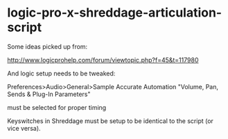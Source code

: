# logic-pro-x-shreddage-articulation-script

Some ideas picked up from:

http://www.logicprohelp.com/forum/viewtopic.php?f=45&t=117980

And logic setup needs to be tweaked:

Preferences>Audio>General>Sample Accurate Automation "Volume, Pan, Sends & Plug-In Parameters"

must be selected for proper timing


Keyswitches in Shreddage must be setup to be identical to the script (or vice versa).

